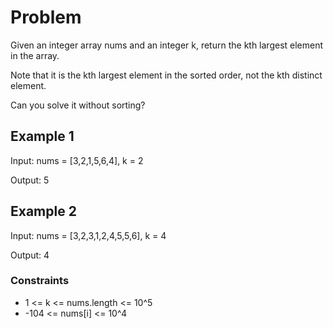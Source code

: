 # Problem

Given an integer array nums and an integer k, return the kth largest element in the array.

Note that it is the kth largest element in the sorted order, not the kth distinct element.

Can you solve it without sorting?

## Example 1

Input: nums = [3,2,1,5,6,4], k = 2

Output: 5

## Example 2

Input: nums = [3,2,3,1,2,4,5,5,6], k = 4

Output: 4
 
### Constraints

- 1 <= k <= nums.length <= 10^5
- -104 <= nums[i] <= 10^4
